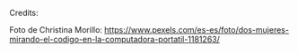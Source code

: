 

Credits:

Foto de Christina Morillo: https://www.pexels.com/es-es/foto/dos-mujeres-mirando-el-codigo-en-la-computadora-portatil-1181263/